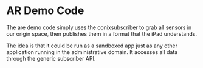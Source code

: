 AR Demo Code
============

The are demo code simply uses the conixsubscriber to grab all sensors 
in our origin space, then publishes them in a format that the iPad understands.

The idea is that it could be run as a sandboxed app just as any other
application running in the administrative domain. It accesses all data
through the generic subscriber API.
